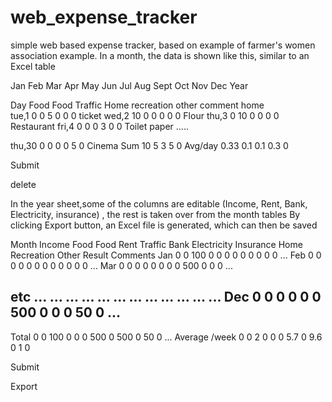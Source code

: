 # web_expense_tracker
simple web based expense tracker, based on example of farmer's women association example. 
In a month, the data is shown like this, similar to an Excel table


Jan Feb Mar Apr May Jun Jul Aug Sept Oct Nov Dec Year

Day    Food  Food  Traffic  Home  recreation  other  comment
       home  
tue,1  0      0      5      0      0          0      ticket
wed,2  10     0      0      0      0          0      Flour
thu,3  0      10     0      0      0          0      Restaurant
fri,4  0      0      0      3      0          0      Toilet paper
.....

thu,30 0      0      0      0      5          0      Cinema
Sum           10     5      3      5          0
Avg/day        0.33  0.1    0.1    0.3        0  

Submit

delete


In the year sheet,some of the columns are editable (Income, Rent, Bank, Electricity, insurance) , the rest is taken over from the month tables
By clicking Export button, an Excel file is generated, which can then be saved

Month	Income	Food	Food	Rent	Traffic	Bank	Electricity	Insurance	Home	Recreation	Other	Result	Comments
Jan	  0	       0	  100	   0	   0	    0	     0		      0		      0	     0		       0	   0	     ...
Feb	  0	       0	  0  	   0	   0	    0	     0		      0		      0	     0		       0	   0	     ...
Mar		0	       0	  0  	   0	   0	    0	     0		      0		      500	   0		       0	   0	     ...


etc
	...	...	...	...	...	...	...		...		...	...		...	...	
Dec		0	       0	  0  	   0	   0	    0	     500	     0		      0	   0		       50	   0	     ...
----------------------------------------------------------------------------------------------------------------------------------------------
Total	0	       0	  100	   0	   0	    0	     500	     0		      500   0		       50	   0	     ...
Average
/week	0	      0	    2	     0	   0	    0	     5.7		    0		      9.6	   0		      1	    0

Submit

Export






